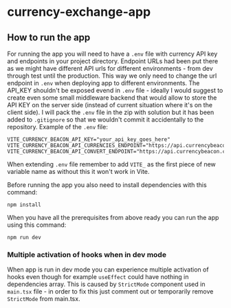 # currency-exchange-app

## How to run the app

For running the app you will need to have a `.env` file with currency API key and endpoints in your project directory.
Endpoint URLs had been put there as we might have different API urls for different environments - from dev through test until the production. This way we only need to change the url endpoint in `.env` when deploying app to different environments.
The API_KEY shouldn't be exposed evend in `.env` file - ideally I would suggest to create even some small middleware backend that would allow to store the API KEY on the server side (instead of current situation where it's on the client side).
I will pack the `.env` file in the zip with solution but it has been added to `.gitignore` so that we wouldn't commit it accidentally to the repository.
Example of the `.env` file:

```
VITE_CURRENCY_BEACON_API_KEY="your_api_key_goes_here"
VITE_CURRENCY_BEACON_API_CURRENCIES_ENDPOINT="https://api.currencybeacon.com/v1/currencies"
VITE_CURRENCY_BEACON_API_CONVERT_ENDPOINT="https://api.currencybeacon.com/v1/convert"
```

When extending `.env` file remember to add `VITE_` as the first piece of new variable name as without this it won't work in Vite.

Before running the app you also need to install dependencies with this command:

```
npm install
```

When you have all the prerequisites from above ready you can run the app using this command:

```
npm run dev
```

### Multiple activation of hooks when in dev mode

When app is run in dev mode you can experience multiple activation of hooks even though for example `useEffect` could have nothing in dependencies array.
This is caused by `StrictMode` component used in `main.tsx` file - in order to fix this just comment out or temporarily remove `StrictMode` from main.tsx.
